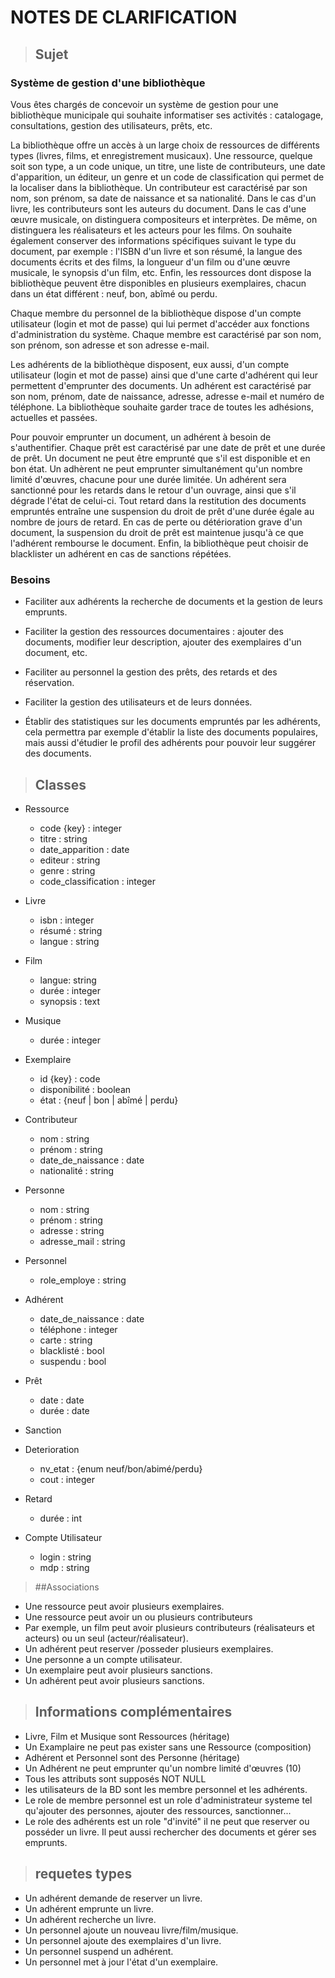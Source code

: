 # NOTES DE CLARIFICATION

>## Sujet

### Système de gestion d'une bibliothèque

Vous êtes chargés de concevoir un système de gestion pour une bibliothèque municipale qui souhaite informatiser ses activités : catalogage, consultations, gestion des utilisateurs, prêts, etc.

La bibliothèque offre un accès à un large choix de ressources de différents types (livres, films, et enregistrement musicaux). Une ressource, quelque soit son type, a un code unique, un titre, une liste de contributeurs, une date d'apparition, un éditeur, un genre et un code de classification qui permet de la localiser dans la bibliothèque. Un contributeur est caractérisé par son nom, son prénom, sa date de naissance et sa nationalité. Dans le cas d'un livre, les contributeurs sont les auteurs du document. Dans le cas d'une œuvre musicale, on distinguera compositeurs et interprètes. De même, on distinguera les réalisateurs et les acteurs pour les films. On souhaite également conserver des informations spécifiques suivant le type du document, par exemple : l'ISBN d'un livre et son résumé, la langue des documents écrits et des films, la longueur d'un film ou d'une œuvre musicale, le synopsis d'un film, etc. Enfin, les ressources dont dispose la bibliothèque peuvent être disponibles en plusieurs exemplaires, chacun dans un état différent : neuf, bon, abîmé ou perdu.

Chaque membre du personnel de la bibliothèque dispose d'un compte utilisateur (login et mot de passe) qui lui permet d'accéder aux fonctions d'administration du système. Chaque membre est caractérisé par son nom, son prénom, son adresse et son adresse e-mail.

Les adhérents de la bibliothèque disposent, eux aussi, d'un compte utilisateur (login et mot de passe) ainsi que d'une carte d'adhérent qui leur permettent d'emprunter des documents. Un adhérent est caractérisé par son nom, prénom, date de naissance, adresse, adresse e-mail et numéro de téléphone. La bibliothèque souhaite garder trace de toutes les adhésions, actuelles et passées.

Pour pouvoir emprunter un document, un adhérent à besoin de s'authentifier. Chaque prêt est caractérisé par une date de prêt et une durée de prêt. Un document ne peut être emprunté que s'il est disponible et en bon état. Un adhèrent ne peut emprunter simultanément qu'un nombre limité d'œuvres, chacune pour une durée limitée. Un adhérent sera sanctionné pour les retards dans le retour d'un ouvrage, ainsi que s'il dégrade l'état de celui-ci. Tout retard dans la restitution des documents empruntés entraîne une suspension du droit de prêt d'une durée égale au nombre de jours de retard. En cas de perte ou détérioration grave d'un document, la suspension du droit de prêt est maintenue jusqu'à ce que l'adhérent rembourse le document. Enfin, la bibliothèque peut choisir de blacklister un adhérent en cas de sanctions répétées.

### Besoins

- Faciliter aux adhérents la recherche de documents et la gestion de leurs emprunts.

- Faciliter la gestion des ressources documentaires : ajouter des documents, modifier leur description, ajouter des exemplaires d'un document, etc.

- Faciliter au personnel la gestion des prêts, des retards et des réservation.

- Faciliter la gestion des utilisateurs et de leurs données.

- Établir des statistiques sur les documents empruntés par les adhérents, cela permettra par exemple d'établir la liste des documents populaires, mais aussi d'étudier le profil des adhérents pour pouvoir leur suggérer des documents.


>## Classes

- Ressource
    - code {key} : integer
    - titre : string
    - date_apparition : date
    - editeur : string
    - genre : string
    - code_classification : integer
- Livre
    - isbn : integer
    - résumé : string
    - langue : string
- Film
    - langue: string
    - durée : integer
    - synopsis : text
- Musique
    - durée : integer
- Exemplaire
    - id {key} : code
    - disponibilité : boolean
    - état : {neuf | bon | abîmé | perdu}
- Contributeur
    - nom : string
    - prénom : string
    - date_de_naissance : date
    - nationalité : string
- Personne
    - nom : string
    - prénom : string
    - adresse : string
    - adresse_mail : string
- Personnel
    - role_employe : string
- Adhérent
    - date_de_naissance : date
    - téléphone : integer
    - carte : string
    - blacklisté : bool
    - suspendu : bool
- Prêt
    - date : date
    - durée : date
- Sanction

- Deterioration 
    - nv_etat : {enum neuf/bon/abimé/perdu}
    - cout : integer 
- Retard
    - durée : int

- Compte Utilisateur
    - login : string
    - mdp : string


>##Associations
- Une ressource peut avoir plusieurs exemplaires.
- Une ressource peut avoir un ou plusieurs contributeurs
- Par exemple, un film peut avoir plusieurs contributeurs (réalisateurs et acteurs) ou un seul (acteur/réalisateur).
- Un adhérent peut reserver /posseder plusieurs exemplaires.
- Une personne a un compte utilisateur.
- Un exemplaire peut avoir plusieurs sanctions. 
- Un adhérent peut avoir plusieurs sanctions. 


>## Informations complémentaires

- Livre, Film et Musique sont Ressources (héritage)
- Un Examplaire ne peut pas exister sans une Ressource (composition)
- Adhérent et Personnel sont des Personne (héritage)
- Un Adhérent ne peut emprunter qu'un nombre limité d'œuvres (10)
- Tous les attributs sont supposés NOT NULL
- les utilisateurs de la BD sont les membre personnel et les adhérents. 
- Le role de membre personnel est un role d'administrateur systeme tel qu'ajouter des personnes, ajouter des ressources, sanctionner...
- Le role des adhérents est un role "d'invité" il ne peut que reserver ou posséder un livre. Il peut aussi rechercher des documents et gérer ses emprunts.

>## requetes types

- Un adhérent demande de reserver un livre.
- Un adhérent emprunte un livre. 
- Un adhérent recherche un livre.
- Un personnel ajoute un nouveau livre/film/musique.
- Un personnel ajoute des exemplaires d'un livre.
- Un personnel suspend un adhérent. 
- Un personnel met à jour l'état d'un exemplaire.
